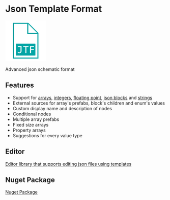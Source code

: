 ﻿# Json Template Format

![JTF Icon](https://raw.githubusercontent.com/aAndrzej-dev/Aadev.JTF/main/JTF.png)

Advanced json schematic format

## Features
- Support for [arrays](https://github.com/aAndrzej-dev/Aadev.JTF/blob/main/src/Types/JtArray.cs), [integers](https://github.com/aAndrzej-dev/Aadev.JTF/blob/main/src/Types/JtInt.cs), [floating point](https://github.com/aAndrzej-dev/Aadev.JTF/blob/main/src/Types/JtFloat.cs), [json blocks](https://github.com/aAndrzej-dev/Aadev.JTF/blob/main/src/Types/JtBlock.cs) and [strings](https://github.com/aAndrzej-dev/Aadev.JTF/blob/main/src/Types/JtString.cs)
- External sources for array's prefabs, block's children and enum's values
- Custom display name and description of nodes
- Conditional nodes
- Multiple array prefabs
- Fixed size arrays
- Property arrays
- Suggestions for every value type

## Editor
[Editor library that supports editing json files using templates](https://github.com/aAndrzej-dev/Aadev.JTF.Editor)
## Nuget Package
[Nuget Package](https://www.nuget.org/packages/Aadev.JTF)